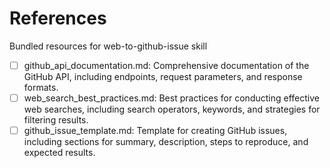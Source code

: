 # References

Bundled resources for web-to-github-issue skill

- [ ] github_api_documentation.md: Comprehensive documentation of the GitHub API, including endpoints, request parameters, and response formats.
- [ ] web_search_best_practices.md: Best practices for conducting effective web searches, including search operators, keywords, and strategies for filtering results.
- [ ] github_issue_template.md: Template for creating GitHub issues, including sections for summary, description, steps to reproduce, and expected results.
